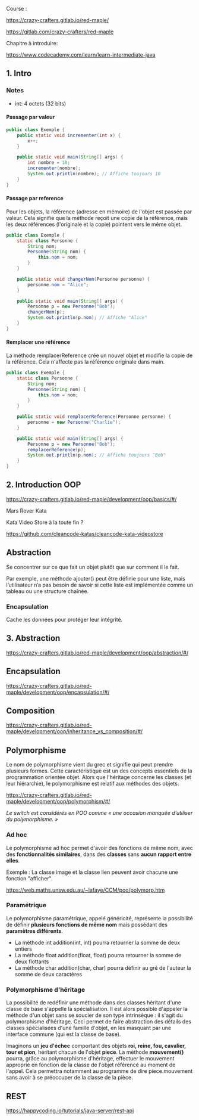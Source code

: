 
Course :

https://crazy-crafters.gitlab.io/red-maple/

https://gitlab.com/crazy-crafters/red-maple

Chapitre à introduire:

https://www.codecademy.com/learn/learn-intermediate-java



## 1. Intro 



### Notes

 - int: 4 octets (32 bits)


#### Passage par valeur

```java
public class Exemple {
    public static void incrementer(int x) {
        x++;
    }

    public static void main(String[] args) {
        int nombre = 10;
        incrementer(nombre);
        System.out.println(nombre); // Affiche toujours 10
    }
}
```


#### Passage par reference 


Pour les objets, la référence (adresse en mémoire) de l'objet est passée par valeur. Cela signifie que la méthode reçoit une copie de la référence, mais les deux références (l'originale et la copie) pointent vers le même objet.

```java
public class Exemple {
    static class Personne {
        String nom;
        Personne(String nom) {
            this.nom = nom;
        }
    }

    public static void changerNom(Personne personne) {
        personne.nom = "Alice";
    }

    public static void main(String[] args) {
        Personne p = new Personne("Bob");
        changerNom(p);
        System.out.println(p.nom); // Affiche "Alice"
    }
}
```

#### Remplacer une référence

La méthode remplacerReference crée un nouvel objet et modifie la copie de la référence. Cela n'affecte pas la référence originale dans main.

```java
public class Exemple {
    static class Personne {
        String nom;
        Personne(String nom) {
            this.nom = nom;
        }
    }

    public static void remplacerReference(Personne personne) {
        personne = new Personne("Charlie");
    }

    public static void main(String[] args) {
        Personne p = new Personne("Bob");
        remplacerReference(p);
        System.out.println(p.nom); // Affiche toujours "Bob"
    }
}
```

## 2. Introduction OOP

https://crazy-crafters.gitlab.io/red-maple/development/oop/basics/#/


Mars Rover Kata


Kata Video Store à la toute fin ?

https://github.com/cleancode-katas/cleancode-kata-videostore

## Abstraction

Se concentrer sur ce que fait un objet plutôt que sur comment il le fait.

Par exemple, une méthode ajouter() peut être définie pour une liste, mais l’utilisateur n’a pas besoin de savoir si cette liste est implémentée comme un tableau ou une structure chaînée.

### Encapsulation

Cache les données pour protéger leur intégrité.


## 3. Abstraction

https://crazy-crafters.gitlab.io/red-maple/development/oop/abstraction/#/

## Encapsulation

https://crazy-crafters.gitlab.io/red-maple/development/oop/encapsulation/#/


## Composition

https://crazy-crafters.gitlab.io/red-maple/development/oop/inheritance_vs_composition/#/

## Polymorphisme

Le nom de polymorphisme vient du grec et signifie qui peut prendre plusieurs formes. Cette caractéristique est un des concepts essentiels de la programmation orientée objet. Alors que l'héritage concerne les classes (et leur hiérarchie), le polymorphisme est relatif aux méthodes des objets.

https://crazy-crafters.gitlab.io/red-maple/development/oop/polymorphism/#/

_Le switch est considérés en POO comme « une occasion manquée d’utiliser du polymorphisme. »_


### Ad hoc

Le polymorphisme ad hoc permet d'avoir des fonctions de même nom, avec des __fonctionnalités similaires__, dans des __classes__ sans __aucun rapport entre elles__.

Exemple : La classe image et la classe lien peuvent avoir chacune une fonction "afficher".

https://web.maths.unsw.edu.au/~lafaye/CCM/poo/polymorp.htm

### Paramétrique

Le polymorphisme paramétrique, appelé généricité, représente la possibilité de définir __plusieurs fonctions de même nom__ mais possédant des __paramètres différents__.

- La méthode int addition(int, int) pourra retourner la somme de deux entiers
- La méthode float addition(float, float) pourra retourner la somme de deux flottants
- La méthode char addition(char, char) pourra définir au gré de l'auteur la somme de deux caractères

### Polymorphisme d'héritage

La possibilité de redéfinir une méthode dans des classes héritant d'une classe de base s'appelle la spécialisation. Il est alors possible d'appeler la méthode d'un objet sans se soucier de son type intrinsèque : il s'agit du polymorphisme d'héritage. Ceci permet de faire abstraction des détails des classes spécialisées d'une famille d'objet, en les masquant par une interface commune (qui est la classe de base).


Imaginons un __jeu d'échec__ comportant des objets __roi, reine, fou, cavalier, tour et pion__, héritant chacun de l'objet __piece__.
La méthode __mouvement()__ pourra, grâce au polymorphisme d'héritage, effectuer le mouvement approprié en fonction de la classe de l'objet référencé au moment de l'appel. Cela permettra notamment au programme de dire piece.mouvement sans avoir à se préoccuper de la classe de la pièce.



## REST

https://happycoding.io/tutorials/java-server/rest-api
